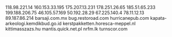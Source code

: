 118.98.221.14
160.153.33.195
175.207.13.231
178.251.26.65
185.51.65.233
199.188.206.75
46.105.57.169
50.192.28.29
67.225.140.4
78.11.12.13
89.187.86.214
barsaji.com.mx
bug.restoroad.com
hurricanepub.com
kapata-arkeologi.kemdikbud.go.id
kerstpakketten.horesca-meppel.nl
kittimasszazs.hu
mantis.quick.net.pl
nrfm.lk
turnscor.com
